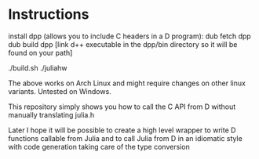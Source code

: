
Instructions
============

install dpp (allows you to include C headers in a D program):
	dub fetch dpp
	dub build dpp
	[link d++ executable in the dpp/bin directory so it will be found on your path]

./build.sh
./juliahw

The above works on Arch Linux and might require changes on other linux variants.
Untested on Windows.

This repository simply shows you how to call the C API from D without manually translating
julia.h

Later I hope it will be possible to create a high level wrapper to write D functions
callable from Julia and to call Julia from D in an idiomatic style with code generation
taking care of the type conversion


